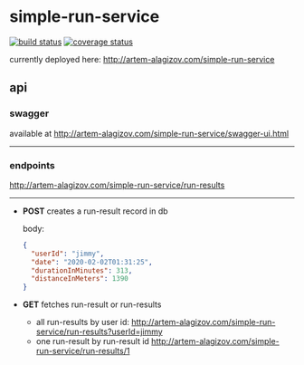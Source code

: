 # simple-run-service

[![build status][build badge]][BUILD_URL]
[![coverage status][coverage badge]][COVERAGE_URL]

currently deployed here: http://artem-alagizov.com/simple-run-service

## api

### swagger

available at http://artem-alagizov.com/simple-run-service/swagger-ui.html

---

### endpoints

http://artem-alagizov.com/simple-run-service/run-results 

---
  * **POST** creates a run-result record in db

      body: 
      ```json
      {
        "userId": "jimmy",
        "date": "2020-02-02T01:31:25",
        "durationInMinutes": 313,
        "distanceInMeters": 1390
      }
      ```
  * **GET** fetches run-result or run-results

      * all run-results by user id: 
        http://artem-alagizov.com/simple-run-service/run-results?userId=jimmy
      * one run-result by run-result id
        http://artem-alagizov.com/simple-run-service/run-results/1

[BUILD_URL]: https://travis-ci.org/ArtemAlagizov/simple-run-service
[build badge]: https://img.shields.io/travis/ArtemAlagizov/simple-run-service/master?style=flat-square
[COVERAGE_URL]: https://coveralls.io/github/ArtemAlagizov/simple-run-service?branch=master
[coverage badge]: https://img.shields.io/coveralls/github/ArtemAlagizov/simple-run-service.svg?style=flat-square&color=brightgreen
